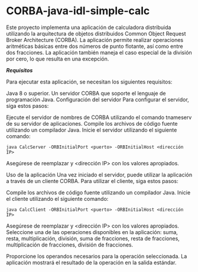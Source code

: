 CORBA-java-idl-simple-calc
==========================

Este proyecto implementa una aplicación de calculadora distribuida utilizando la arquitectura de objetos distribuidos Common Object Request Broker Architecture (CORBA). La aplicación permite realizar operaciones aritméticas básicas entre dos números de punto flotante, así como entre dos fracciones. La aplicación también maneja el caso especial de la división por cero, lo que resulta en una excepción.

***Requisitos***

Para ejecutar esta aplicación, se necesitan los siguientes requisitos:

Java 8 o superior.
Un servidor CORBA que soporte el lenguaje de programación Java.
Configuración del servidor
Para configurar el servidor, siga estos pasos:

Ejecute el servidor de nombres de CORBA utilizando el comando tnameserv de su servidor de aplicaciones.
Compile los archivos de código fuente utilizando un compilador Java.
Inicie el servidor utilizando el siguiente comando:
```
java CalcServer -ORBInitialPort <puerto> -ORBInitialHost <dirección IP>
```
Asegúrese de reemplazar <puerto> y <dirección IP> con los valores apropiados.

Uso de la aplicación
Una vez iniciado el servidor, puede utilizar la aplicación a través de un cliente CORBA. Para utilizar el cliente, siga estos pasos:

Compile los archivos de código fuente utilizando un compilador Java.
Inicie el cliente utilizando el siguiente comando:
```
java CalcClient -ORBInitialPort <puerto> -ORBInitialHost <dirección IP>
```
Asegúrese de reemplazar <puerto> y <dirección IP> con los valores apropiados.
Seleccione una de las operaciones disponibles en la aplicación: suma, resta, multiplicación, división, suma de fracciones, resta de fracciones, multiplicación de fracciones, división de fracciones.

Proporcione los operandos necesarios para la operación seleccionada.
La aplicación mostrará el resultado de la operación en la salida estándar.
